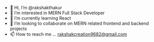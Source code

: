 - 👋 Hi, I’m @rakshakthakur
- 👀 I’m interested in MERN Full Stack Developer
- 🌱 I’m currently learning React
- 💞️ I’m looking to collaborate on MERN related frontend and backend projects
- 📫 How to reach me ... rakshakcreation9682@gmail.com

<!---
rakshakthakur/rakshakthakur is a ✨ special ✨ repository because its `README.md` (this file) appears on your GitHub profile.
You can click the Preview link to take a look at your changes.
--->
